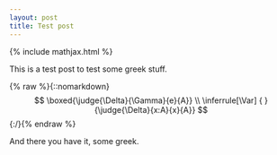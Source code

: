 ```yaml
---
layout: post
title: Test post
---
```


{% include mathjax.html %}

This is a test post to test some greek stuff.


{% raw %}{::nomarkdown}
$$
\boxed{\judge{\Delta}{\Gamma}{e}{A}}
\\
\inferrule[\Var]
          { }
          {\judge{\Delta}{x:A}{x}{A}}
$$
{:/}{% endraw %}

And there you have it, some greek.